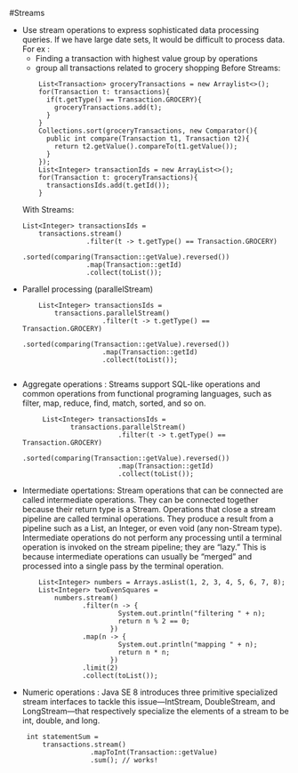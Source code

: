#Streams
- Use stream operations to express sophisticated data processing queries.
    If we have large date sets, It would be difficult to process data. 
    For ex : 
     -  Finding a transaction with highest value group by operations 
     -  group all transactions related to grocery shopping
    Before Streams: 
    ```
        List<Transaction> groceryTransactions = new Arraylist<>();
        for(Transaction t: transactions){
          if(t.getType() == Transaction.GROCERY){
            groceryTransactions.add(t);
          }
        }
        Collections.sort(groceryTransactions, new Comparator(){
          public int compare(Transaction t1, Transaction t2){
            return t2.getValue().compareTo(t1.getValue());
          }
        });
        List<Integer> transactionIds = new ArrayList<>();
        for(Transaction t: groceryTransactions){
          transactionsIds.add(t.getId());
        }
    ```
    With Streams: 
    ```
    List<Integer> transactionsIds = 
        transactions.stream()
                    .filter(t -> t.getType() == Transaction.GROCERY)
                    .sorted(comparing(Transaction::getValue).reversed())
                    .map(Transaction::getId)
                    .collect(toList());
     ```               
- Parallel processing (parallelStream)
    ```
        List<Integer> transactionsIds = 
            transactions.parallelStream()
                        .filter(t -> t.getType() == Transaction.GROCERY)
                        .sorted(comparing(Transaction::getValue).reversed())
                        .map(Transaction::getId)
                        .collect(toList());
                        
    ```                    
- Aggregate operations : Streams support SQL-like operations and common operations from functional programing languages, such as filter, map, reduce, find, match, sorted, and so on. 
    ```
         List<Integer> transactionsIds = 
                transactions.parallelStream()
                            .filter(t -> t.getType() == Transaction.GROCERY)
                            .sorted(comparing(Transaction::getValue).reversed())
                            .map(Transaction::getId)
                            .collect(toList());

    ```
- Intermediate opertations: Stream operations that can be connected are called intermediate operations. 
They can be connected together because their return type is a Stream. Operations that close a stream pipeline are called terminal operations. They produce a result from a pipeline such as a List, an Integer, or even void (any non-Stream type).
     Intermediate operations do not perform any processing until a terminal operation is invoked on the stream pipeline; they are “lazy.” This is because intermediate operations can usually be “merged” and processed into a single pass by the terminal operation.
    ```
        List<Integer> numbers = Arrays.asList(1, 2, 3, 4, 5, 6, 7, 8);
        List<Integer> twoEvenSquares = 
            numbers.stream()
                   .filter(n -> {
                            System.out.println("filtering " + n); 
                            return n % 2 == 0;
                          })
                   .map(n -> {
                            System.out.println("mapping " + n);
                            return n * n;
                          })
                   .limit(2)
                   .collect(toList());
    ```
- Numeric operations : Java SE 8 introduces three primitive specialized stream interfaces to tackle this issue—IntStream, DoubleStream, and LongStream—that respectively specialize the elements of a stream to be int, double, and long.
  ```
   int statementSum = 
       transactions.stream()
                   .mapToInt(Transaction::getValue)
                   .sum(); // works!
   ```    
               
               